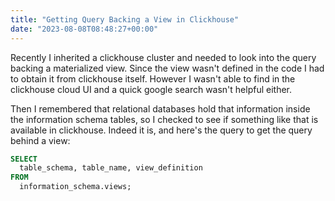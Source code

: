```yaml
---
title: "Getting Query Backing a View in Clickhouse"
date: "2023-08-08T08:48:27+00:00"
---
```


Recently I inherited a clickhouse cluster and needed to look into the query backing
a materialized view. Since the view wasn't defined in the code I had to obtain it
from clickhouse itself. However I wasn't able to find in the clickhouse cloud UI
and a quick google search wasn't helpful either.

Then I remembered that relational databases hold that information inside the
information schema tables, so I checked to see if something like that is available
in clickhouse. Indeed it is, and here's the query to get the query behind a view:

```sql
SELECT
  table_schema, table_name, view_definition
FROM
  information_schema.views;
```
